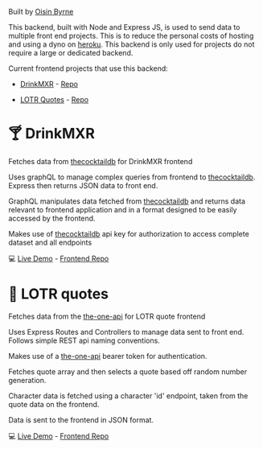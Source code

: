 Built by [Oisin Byrne](https://www.oisinbyrne.me)

This backend, built with Node and Express JS, is used to send data to multiple front end projects. This is to reduce the personal costs of hosting and using a dyno on [heroku](https://id.heroku.com). This backend is only used for projects do not require a large or dedicated backend.

Current frontend projects that use this backend:
* [DrinkMXR](https://www.drinkmxr.com/) - [Repo](https://github.com/StudiousVanilla/drinkmxr)

* [LOTR Quotes](https://hungry-goodall-28f444.netlify.app/) - [Repo](https://github.com/StudiousVanilla/api_practice_frontend)

# :cocktail: DrinkMXR

Fetches data from [thecocktaildb](https://www.thecocktaildb.com/api.php) for DrinkMXR frontend

Uses graphQL to manage complex queries from frontend to [thecocktaildb](https://www.thecocktaildb.com/api.php). Express then returns JSON data to front end.

GraphQL manipulates data fetched from [thecocktaildb](https://www.thecocktaildb.com/api.php) and returns data relevant to frontend application and in a format designed to be easily accessed by the frontend.

Makes use of [thecocktaildb](https://www.thecocktaildb.com/api.php) api key for authorization to access complete dataset and all endpoints

:computer: [Live Demo](https://www.drinkmxr.com/) - [Frontend Repo](https://github.com/StudiousVanilla/drinkmxr)


# :ring: LOTR quotes

Fetches data from the [the-one-api](https://the-one-api.dev/) for LOTR quote frontend

Uses Express Routes and Controllers to manage data sent to front end. Follows simple REST api naming conventions.

Makes use of a [the-one-api](https://the-one-api.dev/) bearer token for authentication.

Fetches quote array and then selects a quote based off random number generation.

Character data is fetched using a character 'id' endpoint, taken from the quote data on the frontend.

Data is sent to the frontend in JSON format.

:computer: [Live Demo](https://hungry-goodall-28f444.netlify.app/) - [Frontend Repo](https://github.com/StudiousVanilla/api_practice_frontend)


